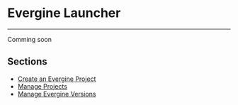 # Evergine Launcher
---
Comming soon

## Sections
* [Create an Evergine Project](create_project.md)
* [Manage Projects](manage_projects.md)
* [Manage Evergine Versions](manage_versions.md)